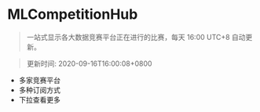 # MLCompetitionHub

> 一站式显示各大数据竞赛平台正在进行的比赛，每天 16:00 UTC+8 自动更新。
  
> 更新时间: 2020-09-16T16:00:08+0800 

* 多家竞赛平台
* 多种订阅方式
* 下拉查看更多